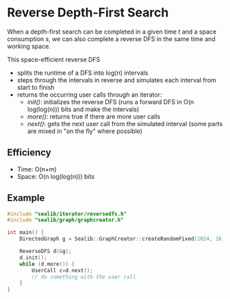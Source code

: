 Reverse Depth-First Search
===
When a depth-first search can be completed in a given time *t* and a space consumption *s*, we can also complete a reverse DFS in the same time and working space.

This space-efficient reverse DFS
- splits the runtime of a DFS into log(n) intervals
- steps through the intervals in reverse and simulates each interval from start to finish
- returns the occurring user calls through an iterator:
    - *init()*: initializes the reverse DFS (runs a forward DFS in O(n log(log(n))) bits and make the intervals)
    - *more()*: returns true if there are more user calls
    - *next()*: gets the next user call from the simulated interval (some parts are mixed in "on the fly" where possible)

## Efficiency
- Time: O(n+m)
- Space: O(n log(log(n))) bits

## Example
```cpp
#include "sealib/iterator/reversedfs.h"
#include "sealib/graph/graphcreator.h"

int main() {
    DirectedGraph g = Sealib::GraphCreator::createRandomFixed(1024, 16);

    ReverseDFS d(&g);
    d.init();
    while (d.more()) {
        UserCall c=d.next();
        // do something with the user call
    }
}
```
